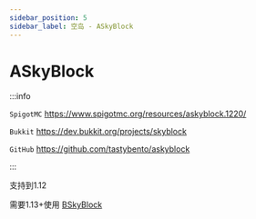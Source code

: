 ```yaml
---
sidebar_position: 5
sidebar_label: 空岛 - ASkyBlock
---
```


# ASkyBlock

:::info

`SpigotMC` https://www.spigotmc.org/resources/askyblock.1220/

`Bukkit` https://dev.bukkit.org/projects/skyblock

`GitHub` https://github.com/tastybento/askyblock

:::

支持到1.12

需要1.13+使用 [BSkyBlock](https://yizhan.wiki/NitWikit/Java/process/plugin/protection/BentoBox#bskyblock)
